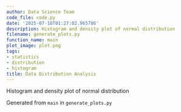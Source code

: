 ```yaml
---
author: Data Science Team
code_file: code.py
date: '2025-07-18T01:27:02.965786'
description: Histogram and density plot of normal distribution
filename: generate_plots.py
function_name: main
plot_image: plot.png
tags:
- statistics
- distribution
- histogram
title: Data Distribution Analysis
---
```


Histogram and density plot of normal distribution

Generated from `main` in `generate_plots.py`
